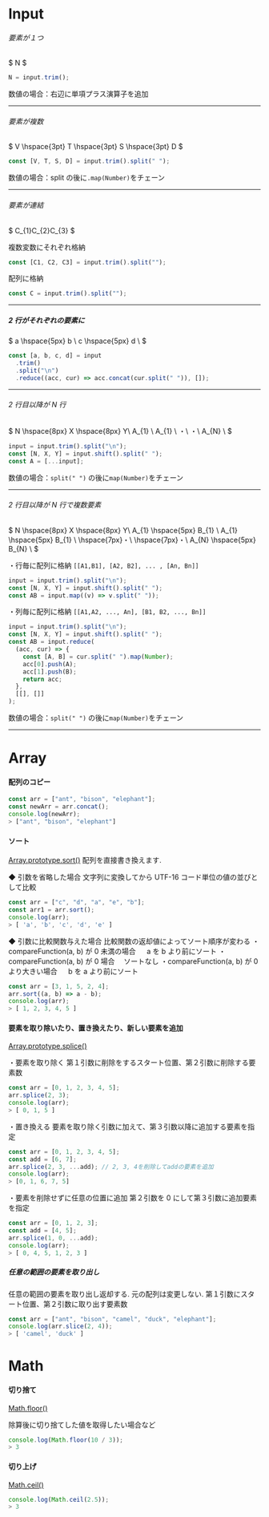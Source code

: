 # Input

###### 要素が１つ

$
N
$

```js
N = input.trim();
```

数値の場合：右辺に単項プラス演算子を追加

---

###### 要素が複数

$
V \hspace{3pt} T  \hspace{3pt} S \hspace{3pt} D
$

```js
const [V, T, S, D] = input.trim().split(" ");
```

数値の場合：split の後に`.map(Number)`をチェーン

---

###### 要素が連結

$
C_{1}C_{2}C_{3}
$

複数変数にそれぞれ格納

```js
const [C1, C2, C3] = input.trim().split("");
```

配列に格納

```js
const C = input.trim().split("");
```

---

##### 2 行がそれぞれの要素に

$
a \hspace{5px} b \\
c \hspace{5px} d \\
$

```js
const [a, b, c, d] = input
  .trim()
  .split("\n")
  .reduce((acc, cur) => acc.concat(cur.split(" ")), []);
```

---

###### 2 行目以降が N 行

$
N \hspace{8px} X \hspace{8px} Y\\
A_{1} \\
A_{1} \\
・\\
・\\
A_{N} \\
$

```js
input = input.trim().split("\n");
const [N, X, Y] = input.shift().split(" ");
const A = [...input];
```

数値の場合：`split(" ")` の後に`map(Number)`をチェーン

---

###### 2 行目以降が N 行で複数要素

$
N \hspace{8px} X \hspace{8px} Y\\
A_{1} \hspace{5px} B_{1} \\
A_{1} \hspace{5px} B_{1} \\
\hspace{7px}・\\
\hspace{7px}・\\
A_{N} \hspace{5px} B_{N} \\
$

・行毎に配列に格納
`[[A1,B1], [A2, B2], ... , [An, Bn]]`

```js
input = input.trim().split("\n");
const [N, X, Y] = input.shift().split(" ");
const AB = input.map((v) => v.split(" "));
```

・列毎に配列に格納
`[[A1,A2, ..., An], [B1, B2, ..., Bn]]`

```js
input = input.trim().split("\n");
const [N, X, Y] = input.shift().split(" ");
const AB = input.reduce(
  (acc, cur) => {
    const [A, B] = cur.split(" ").map(Number);
    acc[0].push(A);
    acc[1].push(B);
    return acc;
  },
  [[], []]
);
```

数値の場合：`split(" ")` の後に`map(Number)`をチェーン

---

# Array

#### 配列のコピー

```js
const arr = ["ant", "bison", "elephant"];
const newArr = arr.concat();
console.log(newArr);
> ["ant", "bison", "elephant"]
```

#### ソート

[Array.prototype.sort()](https://developer.mozilla.org/ja/docs/Web/JavaScript/Reference/Global_Objects/Array/sort)
配列を直接書き換えます.

◆ 引数を省略した場合
文字列に変換してから UTF-16 コード単位の値の並びとして比較

```js
const arr = ["c", "d", "a", "e", "b"];
const arr1 = arr.sort();
console.log(arr);
> [ 'a', 'b', 'c', 'd', 'e' ]
```

◆ 引数に比較関数与えた場合
比較関数の返却値によってソート順序が変わる
・compareFunction(a, b) が 0 未満の場合
　 a を b より前にソート
・compareFunction(a, b) が 0 場合
　ソートなし
・compareFunction(a, b) が 0 より大きい場合
　 b を a より前にソート

```js
const arr = [3, 1, 5, 2, 4];
arr.sort((a, b) => a - b);
console.log(arr);
> [ 1, 2, 3, 4, 5 ]
```

#### 要素を取り除いたり、置き換えたり、新しい要素を追加

[Array.prototype.splice()
](https://developer.mozilla.org/ja/docs/Web/JavaScript/Reference/Global_Objects/Array/splice)

・要素を取り除く
第１引数に削除をするスタート位置、第２引数に削除する要素数

```js
const arr = [0, 1, 2, 3, 4, 5];
arr.splice(2, 3);
console.log(arr);
> [ 0, 1, 5 ]
```

・置き換える
要素を取り除く引数に加えて、第３引数以降に追加する要素を指定

```js
const arr = [0, 1, 2, 3, 4, 5];
const add = [6, 7];
arr.splice(2, 3, ...add); // 2, 3, 4を削除してaddの要素を追加
console.log(arr);
> [0, 1, 6, 7, 5]
```

・要素を削除せずに任意の位置に追加
第２引数を 0 にして第３引数に追加要素を指定

```js
const arr = [0, 1, 2, 3];
const add = [4, 5];
arr.splice(1, 0, ...add);
console.log(arr);
> [ 0, 4, 5, 1, 2, 3 ]
```

##### 任意の範囲の要素を取り出し

任意の範囲の要素を取り出し返却する. 元の配列は変更しない.
第１引数にスタート位置、第２引数に取り出す要素数

```js
const arr = ["ant", "bison", "camel", "duck", "elephant"];
console.log(arr.slice(2, 4));
> [ 'camel', 'duck' ]
```

# Math

#### 切り捨て

[Math.floor()](https://developer.mozilla.org/ja/docs/Web/JavaScript/Reference/Global_Objects/Math/floor)

除算後に切り捨てした値を取得したい場合など

```js
console.log(Math.floor(10 / 3));
> 3
```

#### 切り上げ

[Math.ceil()](https://developer.mozilla.org/ja/docs/Web/JavaScript/Reference/Global_Objects/Math/ceil)

```js
console.log(Math.ceil(2.5));
> 3
```
